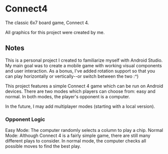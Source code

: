 # Connect4
The classic 6x7 board game, Connect 4.

All graphics for this project were created by me.


## Notes
This is a personal project I created to familiarize myself with Android Studio. 
My main goal was to create a mobile game with working visual components and user interaction.
As a bonus, I've added rotation support so that you can play horizontally or vertically--or switch between the two :^)

This project features a simple Connect 4 game which can be run on Android devices. There are two modes which players can choose from: easy and normal. 
In both modes, the player's opponent is a computer.

In the future, I may add multiplayer modes (starting with a local version).


### Opponent Logic
Easy Mode: The computer randomly selects a column to play a chip.
Normal Mode: Although Connect 4 is a fairly simple game, there are still many different plays to consider. 
In normal mode, the computer checks all possible moves to find the best play. 
